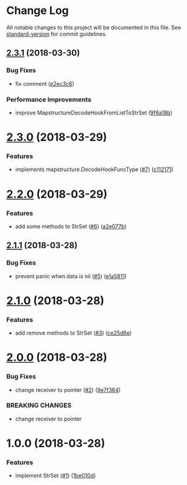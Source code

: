 # Change Log

All notable changes to this project will be documented in this file. See [standard-version](https://github.com/conventional-changelog/standard-version) for commit guidelines.

<a name="2.3.1"></a>
## [2.3.1](https://github.com/suzuki-shunsuke/go-set/compare/v2.3.0...v2.3.1) (2018-03-30)


### Bug Fixes

* fix comment ([e2ec3c6](https://github.com/suzuki-shunsuke/go-set/commit/e2ec3c6))


### Performance Improvements

* improve MapstructureDecodeHookFromListToStrSet ([9f6a18b](https://github.com/suzuki-shunsuke/go-set/commit/9f6a18b))



<a name="2.3.0"></a>
# [2.3.0](https://github.com/suzuki-shunsuke/go-set/compare/v2.2.0...v2.3.0) (2018-03-29)


### Features

* implements mapstructure.DecodeHookFuncType ([#7](https://github.com/suzuki-shunsuke/go-set/issues/7)) ([c112171](https://github.com/suzuki-shunsuke/go-set/commit/c112171))



<a name="2.2.0"></a>
# [2.2.0](https://github.com/suzuki-shunsuke/go-set/compare/v2.1.1...v2.2.0) (2018-03-29)


### Features

* add some methods to StrSet ([#6](https://github.com/suzuki-shunsuke/go-set/issues/6)) ([a2e077b](https://github.com/suzuki-shunsuke/go-set/commit/a2e077b))



<a name="2.1.1"></a>
## [2.1.1](https://github.com/suzuki-shunsuke/go-set/compare/v2.1.0...v2.1.1) (2018-03-28)


### Bug Fixes

* prevent panic when data is nil ([#5](https://github.com/suzuki-shunsuke/go-set/issues/5)) ([e1a5811](https://github.com/suzuki-shunsuke/go-set/commit/e1a5811))



<a name="2.1.0"></a>
# [2.1.0](https://github.com/suzuki-shunsuke/go-set/compare/v2.0.0...v2.1.0) (2018-03-28)


### Features

* add remove methods to StrSet ([#3](https://github.com/suzuki-shunsuke/go-set/issues/3)) ([ce25d6e](https://github.com/suzuki-shunsuke/go-set/commit/ce25d6e))



<a name="2.0.0"></a>
# [2.0.0](https://github.com/suzuki-shunsuke/go-set/compare/v1.0.0...v2.0.0) (2018-03-28)


### Bug Fixes

* change receiver to pointer ([#2](https://github.com/suzuki-shunsuke/go-set/issues/2)) ([9e7f364](https://github.com/suzuki-shunsuke/go-set/commit/9e7f364))


### BREAKING CHANGES

* change receiver to pointer



<a name="1.0.0"></a>
# 1.0.0 (2018-03-28)


### Features

* implement StrSet ([#1](https://github.com/suzuki-shunsuke/go-set/issues/1)) ([1be010d](https://github.com/suzuki-shunsuke/go-set/commit/1be010d))

